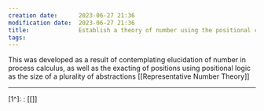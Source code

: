 ```yaml
---
creation date:		2023-06-27 21:36
modification date:	2023-06-27 21:36
title: 				Establish a theory of number using the positional calculus
tags:
---
```

This was developed as a result of contemplating elucidation of number in process calculus, as well as the exacting of positions using positional logic as the size of a plurality of abstractions [[Representative Number Theory]]

---
[1^]: : [[]]